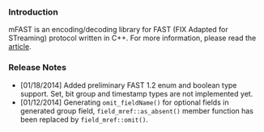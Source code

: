 
### Introduction

mFAST is an encoding/decoding library for FAST (FIX Adapted for STreaming) protocol written in C++.
For more information, please read the [article](http://objectcomputing.github.io/mFAST/).

### Release Notes

* \[01/18/2014\] Added preliminary FAST 1.2 enum and boolean type support. Set, bit group and timestamp types are not implemented yet.
* \[01/12/2014\] Generating `omit_fieldName()` for optional fields in generated group field, `field_mref::as_absent()` member function has been replaced by `field_mref::omit()`.
